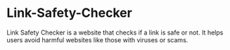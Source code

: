 # Link-Safety-Checker
Link Safety Checker is a website that checks if a link is safe or not. It helps users avoid harmful websites like those with viruses or scams.
